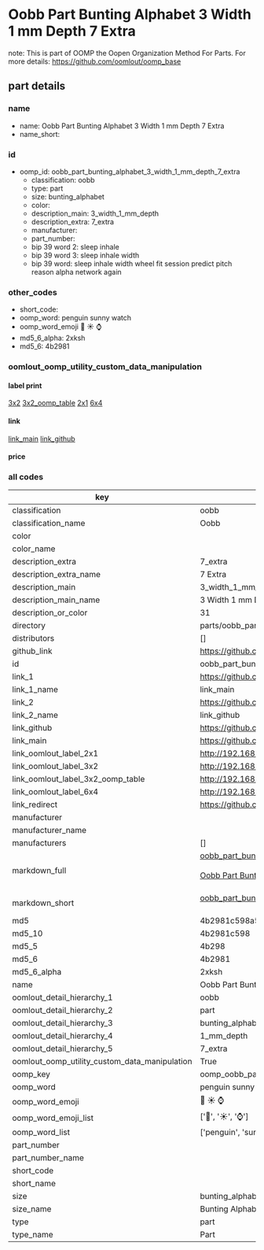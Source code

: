# Oobb Part Bunting Alphabet 3 Width 1 mm Depth 7 Extra  

note: This is part of OOMP the Oopen Organization Method For Parts. For more details: https://github.com/oomlout/oomp_base

##  part details
  







### name
* name: Oobb Part Bunting Alphabet 3 Width 1 mm Depth 7 Extra
* name_short: 
### id
* oomp_id: oobb_part_bunting_alphabet_3_width_1_mm_depth_7_extra
  * classification: oobb
  * type: part
  * size: bunting_alphabet
  * color: 
  * description_main: 3_width_1_mm_depth
  * description_extra: 7_extra
  * manufacturer: 
  * part_number: 
  * bip 39 word 2: sleep inhale
  * bip 39 word 3: sleep inhale width
  * bip 39 word: sleep inhale width wheel fit session predict pitch reason alpha network again

### other_codes
* short_code: 
* oomp_word: penguin sunny watch
* oomp_word_emoji :penguin: :sunny: :watch:
* md5_6_alpha: 2xksh
* md5_6: 4b2981






### oomlout_oomp_utility_custom_data_manipulation
#### label print
[3x2](http://192.168.1.245:1112/?label=oomp%202xksh)
[3x2_oomp_table](http://192.168.1.108:1112/?label=oomp%202xksh)
[2x1](http://192.168.1.242:1112/?label=oomp%202xksh)
[6x4](http://192.168.1.55:1112/?label=oomp%202xksh)    

#### link

[link_main](https://github.com/oomlout/oomlout_oomp_version_1_messy/tree/main/parts/oobb_part_bunting_alphabet_3_width_1_mm_depth_7_extra) [link_github](https://github.com/oomlout/oomlout_oomp_version_1_messy/tree/main/parts/oobb_part_bunting_alphabet_3_width_1_mm_depth_7_extra)                             

#### price







### all codes 
| key | value |  
| --- | --- |  
| classification | oobb |  
| classification_name | Oobb |  
| color |  |  
| color_name |  |  
| description_extra | 7_extra |  
| description_extra_name | 7 Extra |  
| description_main | 3_width_1_mm_depth |  
| description_main_name | 3 Width 1 mm Depth |  
| description_or_color | 31 |  
| directory | parts/oobb_part_bunting_alphabet_3_width_1_mm_depth_7_extra |  
| distributors | [] |  
| github_link | https://github.com/oomlout/oomlout_oomp_part_src/tree/main/parts/oobb_part_bunting_alphabet_3_width_1_mm_depth_7_extra |  
| id | oobb_part_bunting_alphabet_3_width_1_mm_depth_7_extra |  
| link_1 | https://github.com/oomlout/oomlout_oomp_version_1_messy/tree/main/parts/oobb_part_bunting_alphabet_3_width_1_mm_depth_7_extra |  
| link_1_name | link_main |  
| link_2 | https://github.com/oomlout/oomlout_oomp_version_1_messy/tree/main/parts/oobb_part_bunting_alphabet_3_width_1_mm_depth_7_extra |  
| link_2_name | link_github |  
| link_github | https://github.com/oomlout/oomlout_oomp_version_1_messy/tree/main/parts/oobb_part_bunting_alphabet_3_width_1_mm_depth_7_extra |  
| link_main | https://github.com/oomlout/oomlout_oomp_version_1_messy/tree/main/parts/oobb_part_bunting_alphabet_3_width_1_mm_depth_7_extra |  
| link_oomlout_label_2x1 | http://192.168.1.242:1112/?label=oomp%202xksh |  
| link_oomlout_label_3x2 | http://192.168.1.245:1112/?label=oomp%202xksh |  
| link_oomlout_label_3x2_oomp_table | http://192.168.1.108:1112/?label=oomp%202xksh |  
| link_oomlout_label_6x4 | http://192.168.1.55:1112/?label=oomp%202xksh |  
| link_redirect | https://github.com/oomlout/oomlout_oomp_version_1_messy/tree/main/parts/oobb_part_bunting_alphabet_3_width_1_mm_depth_7_extra |  
| manufacturer |  |  
| manufacturer_name |  |  
| manufacturers | [] |  
| markdown_full | [oobb_part_bunting_alphabet_3_width_1_mm_depth_7_extra](none)<br>[](none)<br>[Oobb Part Bunting Alphabet 3 Width 1 Mm Depth 7 Extra](none)<br><br> |  
| markdown_short | [oobb_part_bunting_alphabet_3_width_1_mm_depth_7_extra](none)<br><br> |  
| md5 | 4b2981c598a59537112befa1f59cee59 |  
| md5_10 | 4b2981c598 |  
| md5_5 | 4b298 |  
| md5_6 | 4b2981 |  
| md5_6_alpha | 2xksh |  
| name | Oobb Part Bunting Alphabet 3 Width 1 mm Depth 7 Extra |  
| oomlout_detail_hierarchy_1 | oobb |  
| oomlout_detail_hierarchy_2 | part |  
| oomlout_detail_hierarchy_3 | bunting_alphabet |  
| oomlout_detail_hierarchy_4 | 1_mm_depth |  
| oomlout_detail_hierarchy_5 | 7_extra |  
| oomlout_oomp_utility_custom_data_manipulation | True |  
| oomp_key | oomp_oobb_part_bunting_alphabet_3_width_1_mm_depth_7_extra |  
| oomp_word | penguin sunny watch |  
| oomp_word_emoji | :penguin: :sunny: :watch: |  
| oomp_word_emoji_list | [':penguin:', ':sunny:', ':watch:'] |  
| oomp_word_list | ['penguin', 'sunny', 'watch'] |  
| part_number |  |  
| part_number_name |  |  
| short_code |  |  
| short_name |  |  
| size | bunting_alphabet |  
| size_name | Bunting Alphabet |  
| type | part |  
| type_name | Part |  

